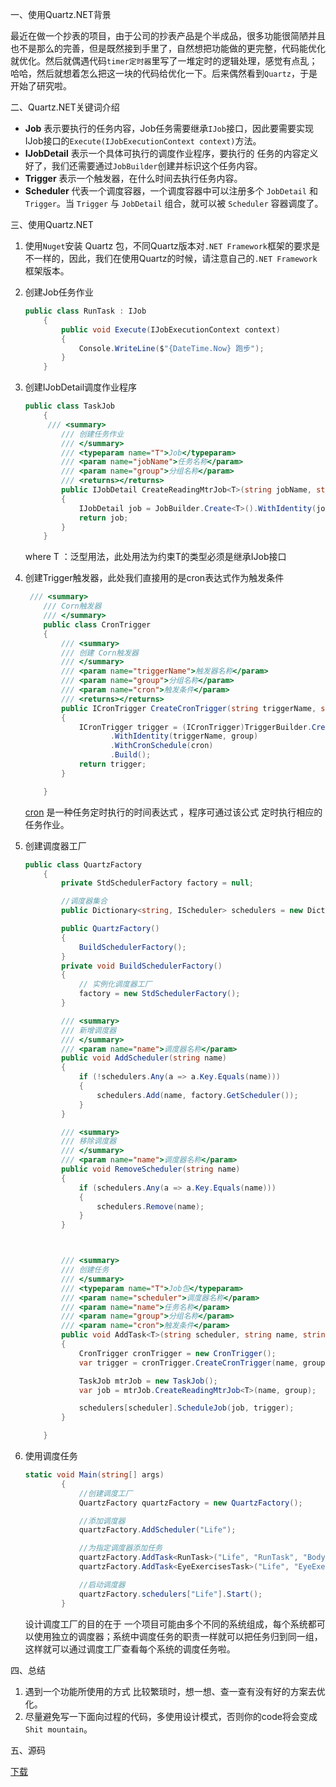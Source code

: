 一、使用Quartz.NET背景

最近在做一个抄表的项目，由于公司的抄表产品是个半成品，很多功能很简陋并且也不是那么的完善，但是既然接到手里了，自然想把功能做的更完整，代码能优化就优化。然后就偶遇代码`timer定时器`里写了一堆定时的逻辑处理，感觉有点乱；哈哈，然后就想着怎么把这一块的代码给优化一下。后来偶然看到`Quartz`，于是开始了研究啦。

二、Quartz.NET关键词介绍

- **Job**  表示要执行的任务内容，Job任务需要继承`IJob`接口，因此要需要实现IJob接口的`Execute(IJobExecutionContext context)`方法。
- **IJobDetail**  表示一个具体可执行的调度作业程序，要执行的 任务的内容定义好了，我们还需要通过`JobBuilder`创建并标识这个任务内容。
- **Trigger**   表示一个触发器，在什么时间去执行任务内容。
- **Scheduler** 代表一个调度容器，一个调度容器中可以注册多个 `JobDetail` 和 `Trigger`。当 `Trigger` 与 `JobDetail` 组合，就可以被 `Scheduler` 容器调度了。

三、使用Quartz.NET

1. 使用`Nuget`安装 Quartz 包，不同Quartz版本对`.NET Framework`框架的要求是不一样的，因此，我们在使用Quartz的时候，请注意自己的`.NET Framework`框架版本。

2. 创建Job任务作业

   ```C#
   public class RunTask : IJob
       {
           public void Execute(IJobExecutionContext context)
           {
               Console.WriteLine($"{DateTime.Now} 跑步");
           }
       }
   ```


3. 创建IJobDetail调度作业程序

   ```c#
   public class TaskJob
       {
       	/// <summary>
           /// 创建任务作业
           /// </summary>
           /// <typeparam name="T">Job</typeparam>
           /// <param name="jobName">任务名称</param>
           /// <param name="group">分组名称</param>
           /// <returns></returns>
           public IJobDetail CreateReadingMtrJob<T>(string jobName, string group) where T : IJob
           {
               IJobDetail job = JobBuilder.Create<T>().WithIdentity(jobName, group).Build();
               return job;
           }
       }
   ```

   where T ：泛型用法，此处用法为约束T的类型必须是继承IJob接口

   

4. 创建Trigger触发器，此处我们直接用的是cron表达式作为触发条件

   ```c#
   	/// <summary>
       /// Corn触发器
       /// </summary>
       public class CronTrigger
       {
           /// <summary>
           /// 创建 Corn触发器
           /// </summary>
           /// <param name="triggerName">触发器名称</param>
           /// <param name="group">分组名称</param>
           /// <param name="cron">触发条件</param>
           /// <returns></returns>
           public ICronTrigger CreateCronTrigger(string triggerName, string group, string cron)
           {
               ICronTrigger trigger = (ICronTrigger)TriggerBuilder.Create()
                      .WithIdentity(triggerName, group)
                      .WithCronSchedule(cron)
                      .Build();
               return trigger;
           }
   
       }
   ```

   [cron](https://cron.qqe2.com/ ) 是一种任务定时执行的时间表达式 ，程序可通过该公式 定时执行相应的任务作业。

5. 创建调度器工厂

   ```c#
   public class QuartzFactory
       {
           private StdSchedulerFactory factory = null;
   
           //调度器集合
           public Dictionary<string, IScheduler> schedulers = new Dictionary<string, IScheduler>();
   
           public QuartzFactory()
           {
               BuildSchedulerFactory();
           }
           private void BuildSchedulerFactory()
           {
               // 实例化调度器工厂
               factory = new StdSchedulerFactory();
           }
   
           /// <summary>
           /// 新增调度器
           /// </summary>
           /// <param name="name">调度器名称</param>
           public void AddScheduler(string name)
           {
               if (!schedulers.Any(a => a.Key.Equals(name)))
               {
                   schedulers.Add(name, factory.GetScheduler());
               }
           }
   
           /// <summary>
           /// 移除调度器
           /// </summary>
           /// <param name="name">调度器名称</param>
           public void RemoveScheduler(string name)
           {
               if (schedulers.Any(a => a.Key.Equals(name)))
               {
                   schedulers.Remove(name);
               }
           }
   
   
   
           /// <summary>
           /// 创建任务
           /// </summary>
           /// <typeparam name="T">Job包</typeparam>
           /// <param name="scheduler">调度器名称</param>
           /// <param name="name">任务名称</param>
           /// <param name="group">分组名称</param>
           /// <param name="cron">触发条件</param>
           public void AddTask<T>(string scheduler, string name, string group, string cron) where T : IJob
           {
               CronTrigger cronTrigger = new CronTrigger();
               var trigger = cronTrigger.CreateCronTrigger(name, group, cron);
   
               TaskJob mtrJob = new TaskJob();
               var job = mtrJob.CreateReadingMtrJob<T>(name, group);
   
               schedulers[scheduler].ScheduleJob(job, trigger);
           }
   
       }
   ```

   

6. 使用调度任务

   ```c#
   static void Main(string[] args)
           {
               //创建调度工厂
               QuartzFactory quartzFactory = new QuartzFactory();
   
               //添加调度器
               quartzFactory.AddScheduler("Life");
   
               //为指定调度器添加任务
               quartzFactory.AddTask<RunTask>("Life", "RunTask", "Bodybuilding", "0 0 6 1/1 * ? *");
               quartzFactory.AddTask<EyeExercisesTask>("Life", "EyeExercisesTask", "Bodybuilding", "0 0 19 1/1 * ? *");
   
               //启动调度器
               quartzFactory.schedulers["Life"].Start();
           }
   ```

   设计调度工厂的目的在于 一个项目可能由多个不同的系统组成，每个系统都可以使用独立的调度器；系统中调度任务的职责一样就可以把任务归到同一组，这样就可以通过调度工厂查看每个系统的调度任务啦。

四、总结

1. 遇到一个功能所使用的方式 比较繁琐时，想一想、查一查有没有好的方案去优化。
2. 尽量避免写一下面向过程的代码，多使用设计模式，否则你的code将会变成 `Shit mountain`。

五、源码

[下载](https://github.com/cn-wwl/Quartz.git)

